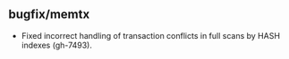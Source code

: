 ## bugfix/memtx

* Fixed incorrect handling of transaction conflicts in full scans
  by HASH indexes (gh-7493).
